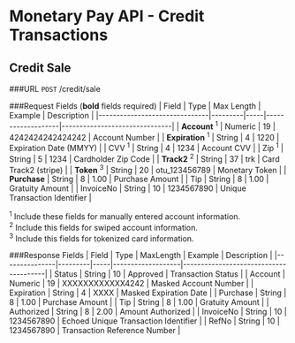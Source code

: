 # Monetary Pay API - Credit Transactions

## Credit Sale

###URL
`POST` /credit/sale

###Request Fields (**bold** fields required)
| Field                         | Type    | Max Length  | Example   | Description                   |
|-------------------------------|---------|-----|-------------------|-------------------------------|
| **Account** <sup>1</sup>      | Numeric | 19  | 4242424242424242  | Account Number                |
| **Expiration** <sup>1</sup>   | String  | 4   | 1220              | Expiration Date (MMYY)        |
| CVV <sup>1</sup>              | String  | 4   | 1234              | Account CVV                   |
| Zip <sup>1</sup>              | String  | 5   | 1234              | Cardholder Zip Code           |
| **Track2** <sup>2</sup>       | String  | 37  | trk               | Card Track2 (stripe)          |
| **Token** <sup>3</sup>        | String  | 20  | otu_123456789     | Monetary Token                |
| **Purchase**                  | String  | 8   | 1.00              | Purchase Amount               |
| Tip                           | String  | 8   | 1.00              | Gratuity Amount               |
| InvoiceNo                     | String  | 10  | 1234567890        | Unique Transaction Identifier |

<sup>1</sup> Include these fields for manually entered account information.<br />
<sup>2</sup> Include this fields for swiped account information.<br />
<sup>3</sup> Include this fields for tokenized card information.

###Response Fields
| Field         | Type    | MaxLength  | Example    | Description                           |
|---------------|---------|-----|-------------------|---------------------------------------|
| Status        | String  | 10  | Approved          | Transaction Status                    |
| Account       | Numeric | 19  | XXXXXXXXXXXX4242  | Masked Account Number                 |
| Expiration    | String  | 4   | XXXX              | Masked Expiration Date                |
| Purchase      | String  | 8   | 1.00              | Purchase Amount                       |
| Tip           | String  | 8   | 1.00              | Gratuity Amount                       |
| Authorized    | String  | 8   | 2.00              | Amount Authorized                     |
| InvoiceNo     | String  | 10  | 1234567890        | Echoed Unique Transaction Identifier  |
| RefNo         | String  | 10  | 1234567890        | Transaction Reference Number          |
